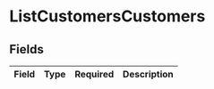 # ListCustomersCustomers


## Fields

| Field       | Type        | Required    | Description |
| ----------- | ----------- | ----------- | ----------- |